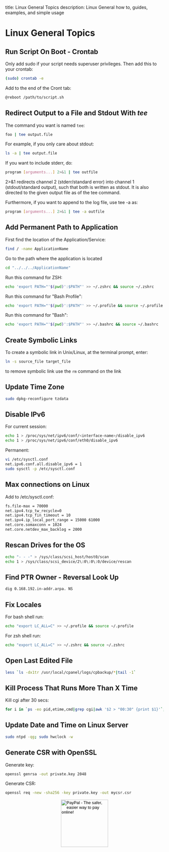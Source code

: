 title: Linux General Topics
description: Linux General how to, guides, examples, and simple usage

# Linux General Topics

## Run Script On Boot - Crontab

Only add sudo if your script needs superuser privileges. Then add this to your crontab:

```bash
(sudo) crontab -e
```

Add to the end of the Cront tab:

```bash
@reboot /path/to/script.sh
```

## Redirect Output to a File and Stdout With _tee_

The command you want is named `tee`:

```bash
foo | tee output.file
```

For example, if you only care about stdout:

```bash
ls -a | tee output.file
```

If you want to include stderr, do:

```bash
program [arguments...] 2>&1 | tee outfile
```

2>&1 redirects channel 2 (stderr/standard error) into channel 1 (stdout/standard output), such that both is written as stdout. It is also directed to the given output file as of the tee command.

Furthermore, if you want to append to the log file, use tee -a as:

```bash
program [arguments...] 2>&1 | tee -a outfile
```

## Add Permanent Path to Application

First find the location of the Application/Service:

```bash
find / -name ApplicationName
```

Go to the path where the application is located

```bash
cd "../../../ApplicationName"
```

Run this command for ZSH:

```bash
echo 'export PATH="'$(pwd)':$PATH"' >> ~/.zshrc && source ~/.zshrc
```

Run this command for "Bash Profile":

```bash
echo 'export PATH="'$(pwd)':$PATH"' >> ~/.profile && source ~/.profile
```

Run this command for "Bash":

```bash
echo 'export PATH="'$(pwd)':$PATH"' >> ~/.bashrc && source ~/.bashrc
```

## Create Symbolic Links

To create a symbolic link in Unix/Linux, at the terminal prompt, enter:

```bash
ln -s source_file target_file
```

to remove symbolic link use the `rm` command on the link

## Update Time Zone

```bash
sudo dpkg-reconfigure tzdata
```

## Disable IPv6

For current session:

```bash
echo 1 > /proc/sys/net/ipv6/conf/<interface-name>/disable_ipv6
echo 1 > /proc/sys/net/ipv6/conf/eth0/disable_ipv6
```

Permanent:

```bash
vi /etc/sysctl.conf
net.ipv6.conf.all.disable_ipv6 = 1
sudo sysctl -p /etc/sysctl.conf
```

## Max connections on Linux

Add to /etc/sysctl.conf:

```bash
fs.file-max = 70000
net.ipv4.tcp_tw_recycle=0
net.ipv4.tcp_fin_timeout = 10
net.ipv4.ip_local_port_range = 15000 61000
net.core.somaxconn = 1024
net.core.netdev_max_backlog = 2000
```

## Rescan Drives for the OS

```bash
echo "- - -" > /sys/class/scsi_host/host0/scan
echo 1 > /sys/class/scsi_device/2\:0\:0\:0/device/rescan
```

## Find PTR Owner - Reversal Look Up

```bash
dig 0.168.192.in-addr.arpa. NS
```

## Fix Locales

For bash shell run:

```bash
echo "export LC_ALL=C" >> ~/.profile && source ~/.profile
```

For zsh shell run:

```bash
echo "export LC_ALL=C" >> ~/.zshrc && source ~/.zshrc
```

## Open Last Edited File

```bash
less `ls -dx1tr /usr/local/cpanel/logs/cpbackup/*|tail -1`
```

## Kill Process That Runs More Than X Time

Kill cgi after 30 secs:

```bash
for i in `ps -eo pid,etime,cmd|grep cgi|awk '$2 > "00:30" {print $1}'`; do kill $i; done
```

## Update Date and Time on Linux Server

```bash
sudo ntpd -qg; sudo hwclock -w
```

## Generate CSR with OpenSSL

Generate key:

```bash
openssl genrsa -out private.key 2048
```

Generate CSR:

```bash
openssl req -new -sha256 -key private.key -out mycsr.csr
```

<!-- Donation Button -->
<form action="https://www.paypal.com/cgi-bin/webscr" method="post" target="_top" align="center"><input type="hidden" name="cmd" value="_s-xclick"><input type="hidden" name="hosted_button_id" value="Q94AU5RUD4X6A"><input type="image" src="https://raw.githubusercontent.com/fire1ce/3os.org/gh-pages/assets/images/beerDonation.png" width="150px" border="0" name="submit" alt="PayPal - The safer, easier way to pay online!"></form>
<!-- Donation Button -->